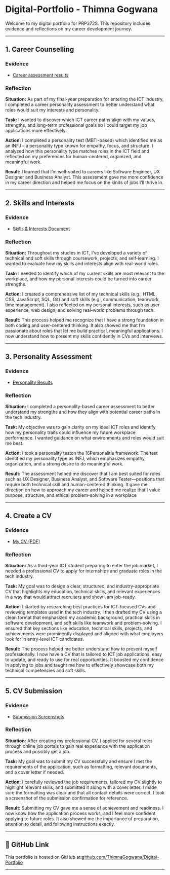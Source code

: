 # Digital-Portfolio - Thimna Gogwana 
Welcome to my digital portfolio for PRP372S. This repository includes evidence and reflections on my career development journey.

---
## 1. Career Counselling

### Evidence
- [Career assessment results](Career_Test.pdf)

### Reflection 
**Situation:** As part of my final-year preparation for entering the ICT industry, I completed a career personality assessment to better understand what roles would suit my interests and personality.

**Task:** I wanted to discover which ICT career paths align with my values, strengths, and long-term professional goals so I could target my job applications more effectively.  

**Action:** I completed a personality test (MBTI-based) which identified me as an INFJ – a personality type known for empathy, focus, and structure. I analyzed how this personality type matches roles in the ICT field and reflected on my preferences for human-centered, organized, and meaningful work.

**Result:** I learned that I’m well-suited to careers like Software Engineer, UX Designer and Business Analyst. This assessment gave me more confidence in my career direction and helped me focus on the kinds of jobs I’ll thrive in. 

---

## 2. Skills and Interests

### Evidence
- [Skills & Interests Document](Thimna_Gogwana_Skills_and_Interests.pdf)

### Reflection 
**Situation:** Throughout my studies in ICT, I’ve developed a variety of technical and soft skills through coursework, projects, and self-learning. I wanted to evaluate how my skills and interests align with real-world roles.

**Task:** I needed to identify which of my current skills are most relevant to the workplace, and how my personal interests could be turned into career strengths.  

**Action:** I created a comprehensive list of my technical skills (e.g., HTML, CSS, JavaScript, SQL, Git) and soft skills (e.g., communication, teamwork, time management). I also reflected on my personal interests, such as user experience, web design, and solving real-world problems through tech.

**Result:** This process helped me recognize that I have a strong foundation in both coding and user-centered thinking. It also showed me that I’m passionate about roles that let me build practical, meaningful applications. I now understand how to present my skills confidently in CVs and interviews.

---

## 3. Personality Assessment

### Evidence
- [Personality Results](Thimna_Gogwana_Personality_Assessment.pdf)

### Reflection 
**Situation:** I completed a personality-based career assessment to better understand my strengths and how they align with potential career paths in the tech industry.   

**Task:** My objective was to gain clarity on my ideal ICT roles and identify how my personality traits could influence my future workplace performance. I wanted guidance on what environments and roles would suit me best.  

**Action:** I took a personality teston the 16Personalitie framework. The test identified my personality type as INFJ, which emphasizes empathy, organization, and a strong desire to do meaningful work.

**Result:**  The assessment helped me discover that I am best suited for roles such as UX Designer, Business Analyst, and Software Tester—positions that require both technical skill and human-centered thinking. It gave me direction on how to approach my career and helped me realize that I value purpose, structure, and ethical problem-solving in a workplace

---

## 4. Create a CV

### Evidence
- [My CV (PDF)](Thimna_Gogwana_CV.pdf)
  
### Reflection 
**Situation:** As a third-year ICT student preparing to enter the job market, I needed a professional CV to apply for internships and graduate roles in the tech industry.  

**Task:** My goal was to design a clear, structured, and industry-appropriate CV that highlights my education, technical skills, and relevant experiences in a way that would attract recruiters and show I am job-ready.  

**Action:** I started by researching best practices for ICT-focused CVs and reviewing templates used in the tech industry. I then drafted my CV using a clean format that emphasized my academic background, practical skills in software development, and soft skills like teamwork and problem-solving. I ensured that key sections like education, technical skills, projects, and achievements were prominently displayed and aligned with what employers look for in entry-level ICT candidates.

**Result:** The process helped me better understand how to present myself professionally. I now have a CV that is tailored to ICT job applications, easy to update, and ready to use for real opportunities. It boosted my confidence in applying to jobs and taught me how to effectively showcase both my technical competencies and soft skills.

---

## 5. CV Submission

### Evidence
- [Submission Screenshots](CV_Submissions.pdf)

### Reflection 
**Situation:** After creating my professional CV, I applied for several roles through online job portals to gain real experience with the application process and possibly get a job.  

**Task:** My goal was to submit my CV successfully and ensure I met the requirements of the application, such as formatting, relevant documents, and a cover letter if needed.  

**Action:** I carefully reviewed the job requirements, tailored my CV slightly to highlight relevant skills, and submitted it along with a cover letter. I made sure the formatting was clear and that all contact details were correct. I took a screenshot of the submission confirmation for reference.

**Result:** Submitting my CV gave me a sense of achievement and readiness. I now know how the application process works, and I feel more confident applying to future roles. It also showed me the importance of preparation, attention to detail, and following instructions exactly. 

---

## 🔗 GitHub Link

This portfolio is hosted on GitHub at:[github.com/ThimnaGogwana/Digital-Portfolio](https://github.com/ThimnaGogwana/Digital-Portfolio)

---

